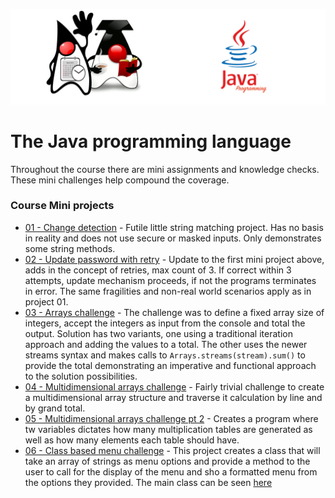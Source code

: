 ![](/assets/javarepologo.png)

# The Java programming language

Throughout the course there are mini assignments and knowledge checks. These mini challenges help compound the coverage.

### Course Mini projects

- [01 - Change detection](/src/com/irisida/lang/projects/changedetection/ChangeDetection.java) - Futile little string matching project. Has no basis in reality and does not use secure or masked inputs. Only demonstrates some string methods.
- [02 - Update password with retry](/src/com/irisida/lang/projects/withretry/WithRetr.java) - Update to the first mini project above, adds in the concept of retries, max count of 3. If correct within 3 attempts, update mechanism proceeds, if not the programs terminates in error. The same fragilities and non-real world scenarios apply as in project 01.
- [03 - Arrays challenge](/src/com/irisida/lang/projects/arrayschallenge/ArraysChallenge.java) - The challenge was to define a fixed array size of integers, accept the integers as input from the console and total the output. Solution has two variants, one using a traditional iteration approach and adding the values to a total. The other uses the newer streams syntax and makes calls to `Arrays.streams(stream).sum()` to provide the total demonstrating an imperative and functional approach to the solution possibilities.
- [04 - Multidimensional arrays challenge](/src/com/irisida/lang/projects/multidimarraychallenge/MultiDimChallenge.java) - Fairly trivial challenge to create a multidimensional array structure and traverse it calculation by line and by grand total.
- [05 - Multidimensional arrays challenge pt 2](/src/com/irisida/lang/projects/multiplicationtables/MultiplicationTables.java) - Creates a program where tw variables dictates how many multiplication tables are generated as well as how many elements each table should have.
- [06 - Class based menu challenge](/src/com/irisida/lang/projects/menuclassproject/Menu.java) - This project creates a class that will take an array of strings as menu options and provide a method to the user to call for the display of the menu and sho a formatted menu from the options they provided. The main class can be seen [here](/src/com/irisida/lang/projects/menuclassproject/App.java)